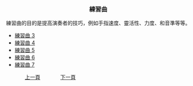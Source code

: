 ﻿---
---
<h3 align="center">練習曲</h3>
練習曲的目的是提高演奏者的技巧，例如手指速度、靈活性、力度、和音準等等。

* [練習曲 3](./Practice03.md)
* [練習曲 4](./Practice04.md)
* [練習曲 5](./Practice05.md)
* [練習曲 6](./Practice06.md)
* [練習曲 7](./Practice07.md)

&nbsp;&nbsp;&nbsp;&nbsp;&nbsp;&nbsp;&nbsp;&nbsp;&nbsp;&nbsp;&nbsp;&nbsp;
[上一頁](about)
&nbsp;&nbsp;&nbsp;&nbsp;&nbsp;&nbsp;&nbsp;&nbsp;&nbsp;&nbsp;&nbsp;&nbsp;
[下一頁](Practice03)
